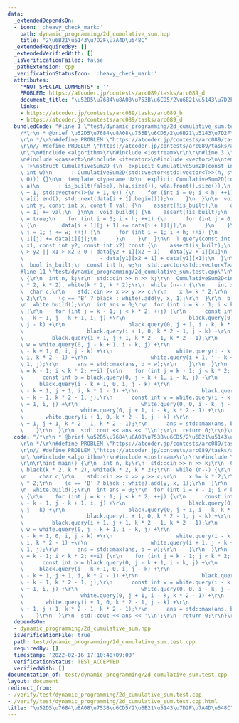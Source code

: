 ```yaml
---
data:
  _extendedDependsOn:
  - icon: ':heavy_check_mark:'
    path: dynamic_programming/2d_cumulative_sum.hpp
    title: "2\u6B21\u5143\u7D2F\u7A4D\u548C"
  _extendedRequiredBy: []
  _extendedVerifiedWith: []
  _isVerificationFailed: false
  _pathExtension: cpp
  _verificationStatusIcon: ':heavy_check_mark:'
  attributes:
    '*NOT_SPECIAL_COMMENTS*': ''
    PROBLEM: https://atcoder.jp/contests/arc089/tasks/arc089_d
    document_title: "\u52D5\u7684\u8A08\u753B\u6CD5/2\u6B21\u5143\u7D2F\u7A4D\u548C"
    links:
    - https://atcoder.jp/contests/arc089/tasks/arc089_b
    - https://atcoder.jp/contests/arc089/tasks/arc089_d
  bundledCode: "#line 1 \"test/dynamic_programming/2d_cumulative_sum.test.cpp\"\n\
    /*\r\n * @brief \u52D5\u7684\u8A08\u753B\u6CD5/2\u6B21\u5143\u7D2F\u7A4D\u548C\
    \r\n */\r\n#define PROBLEM \"https://atcoder.jp/contests/arc089/tasks/arc089_d\"\
    \r\n// #define PROBLEM \"https://atcoder.jp/contests/arc089/tasks/arc089_b\"\r\
    \n\r\n#include <algorithm>\r\n#include <iostream>\r\n\r\n#line 3 \"dynamic_programming/2d_cumulative_sum.hpp\"\
    \n#include <cassert>\n#include <iterator>\n#include <vector>\n\ntemplate <typename\
    \ T>\nstruct CumulativeSum2D {\n  explicit CumulativeSum2D(const int h, const\
    \ int w)\n      : CumulativeSum2D(std::vector<std::vector<T>>(h, std::vector<T>(w,\
    \ 0))) {}\n\n  template <typename U>\n  explicit CumulativeSum2D(const std::vector<std::vector<U>>&\
    \ a)\n      : is_built(false), h(a.size()), w(a.front().size()),\n        data(h\
    \ + 1, std::vector<T>(w + 1, 0)) {\n    for (int i = 0; i < h; ++i) {\n      std::copy(a[i].begin(),\
    \ a[i].end(), std::next(data[i + 1].begin()));\n    }\n  }\n\n  void add(const\
    \ int y, const int x, const T val) {\n    assert(!is_built);\n    data[y + 1][x\
    \ + 1] += val;\n  }\n\n  void build() {\n    assert(!is_built);\n    is_built\
    \ = true;\n    for (int i = 0; i < h; ++i) {\n      for (int j = 0; j < w; ++j)\
    \ {\n        data[i + 1][j + 1] += data[i + 1][j];\n      }\n    }\n    for (int\
    \ j = 1; j <= w; ++j) {\n      for (int i = 1; i < h; ++i) {\n        data[i +\
    \ 1][j] += data[i][j];\n      }\n    }\n  }\n\n  T query(const int y1, const int\
    \ x1, const int y2, const int x2) const {\n    assert(is_built);\n    return y1\
    \ > y2 || x1 > x2 ? 0 : data[y2 + 1][x2 + 1] - data[y2 + 1][x1]\n            \
    \                        - data[y1][x2 + 1] + data[y1][x1];\n  }\n\n private:\n\
    \  bool is_built;\n  const int h, w;\n  std::vector<std::vector<T>> data;\n};\n\
    #line 11 \"test/dynamic_programming/2d_cumulative_sum.test.cpp\"\n\r\nint main()\
    \ {\r\n  int n, k;\r\n  std::cin >> n >> k;\r\n  CumulativeSum2D<int> black(k\
    \ * 2, k * 2), white(k * 2, k * 2);\r\n  while (n--) {\r\n    int x, y;\r\n  \
    \  char c;\r\n    std::cin >> x >> y >> c;\r\n    x %= k * 2;\r\n    y %= k *\
    \ 2;\r\n    (c == 'B' ? black : white).add(y, x, 1);\r\n  }\r\n  black.build();\r\
    \n  white.build();\r\n  int ans = 0;\r\n  for (int i = k - 1; i < k * 2; ++i)\
    \ {\r\n    for (int j = k - 1; j < k * 2; ++j) {\r\n      const int b = black.query(i\
    \ - k + 1, j - k + 1, i, j) +\r\n                    black.query(0, 0, i - k,\
    \ j - k) +\r\n                    black.query(0, j + 1, i - k, k * 2 - 1) +\r\n\
    \                    black.query(i + 1, 0, k * 2 - 1, j - k) +\r\n           \
    \         black.query(i + 1, j + 1, k * 2 - 1, k * 2 - 1);\r\n      const int\
    \ w = white.query(0, j - k + 1, i - k, j) +\r\n                    white.query(i\
    \ - k + 1, 0, i, j - k) +\r\n                    white.query(i - k + 1, j + 1,\
    \ i, k * 2 - 1) +\r\n                    white.query(i + 1, j - k + 1, k * 2 -\
    \ 1, j);\r\n      ans = std::max(ans, b + w);\r\n    }\r\n  }\r\n  for (int i\
    \ = k - 1; i < k * 2; ++i) {\r\n    for (int j = k - 1; j < k * 2; ++j) {\r\n\
    \      const int b = black.query(0, j - k + 1, i - k, j) +\r\n               \
    \     black.query(i - k + 1, 0, i, j - k) +\r\n                    black.query(i\
    \ - k + 1, j + 1, i, k * 2 - 1) +\r\n                    black.query(i + 1, j\
    \ - k + 1, k * 2 - 1, j);\r\n      const int w = white.query(i - k + 1, j - k\
    \ + 1, i, j) +\r\n                    white.query(0, 0, i - k, j - k) +\r\n  \
    \                  white.query(0, j + 1, i - k, k * 2 - 1) +\r\n             \
    \       white.query(i + 1, 0, k * 2 - 1, j - k) +\r\n                    white.query(i\
    \ + 1, j + 1, k * 2 - 1, k * 2 - 1);\r\n      ans = std::max(ans, b + w);\r\n\
    \    }\r\n  }\r\n  std::cout << ans << '\\n';\r\n  return 0;\r\n}\r\n"
  code: "/*\r\n * @brief \u52D5\u7684\u8A08\u753B\u6CD5/2\u6B21\u5143\u7D2F\u7A4D\u548C\
    \r\n */\r\n#define PROBLEM \"https://atcoder.jp/contests/arc089/tasks/arc089_d\"\
    \r\n// #define PROBLEM \"https://atcoder.jp/contests/arc089/tasks/arc089_b\"\r\
    \n\r\n#include <algorithm>\r\n#include <iostream>\r\n\r\n#include \"../../dynamic_programming/2d_cumulative_sum.hpp\"\
    \r\n\r\nint main() {\r\n  int n, k;\r\n  std::cin >> n >> k;\r\n  CumulativeSum2D<int>\
    \ black(k * 2, k * 2), white(k * 2, k * 2);\r\n  while (n--) {\r\n    int x, y;\r\
    \n    char c;\r\n    std::cin >> x >> y >> c;\r\n    x %= k * 2;\r\n    y %= k\
    \ * 2;\r\n    (c == 'B' ? black : white).add(y, x, 1);\r\n  }\r\n  black.build();\r\
    \n  white.build();\r\n  int ans = 0;\r\n  for (int i = k - 1; i < k * 2; ++i)\
    \ {\r\n    for (int j = k - 1; j < k * 2; ++j) {\r\n      const int b = black.query(i\
    \ - k + 1, j - k + 1, i, j) +\r\n                    black.query(0, 0, i - k,\
    \ j - k) +\r\n                    black.query(0, j + 1, i - k, k * 2 - 1) +\r\n\
    \                    black.query(i + 1, 0, k * 2 - 1, j - k) +\r\n           \
    \         black.query(i + 1, j + 1, k * 2 - 1, k * 2 - 1);\r\n      const int\
    \ w = white.query(0, j - k + 1, i - k, j) +\r\n                    white.query(i\
    \ - k + 1, 0, i, j - k) +\r\n                    white.query(i - k + 1, j + 1,\
    \ i, k * 2 - 1) +\r\n                    white.query(i + 1, j - k + 1, k * 2 -\
    \ 1, j);\r\n      ans = std::max(ans, b + w);\r\n    }\r\n  }\r\n  for (int i\
    \ = k - 1; i < k * 2; ++i) {\r\n    for (int j = k - 1; j < k * 2; ++j) {\r\n\
    \      const int b = black.query(0, j - k + 1, i - k, j) +\r\n               \
    \     black.query(i - k + 1, 0, i, j - k) +\r\n                    black.query(i\
    \ - k + 1, j + 1, i, k * 2 - 1) +\r\n                    black.query(i + 1, j\
    \ - k + 1, k * 2 - 1, j);\r\n      const int w = white.query(i - k + 1, j - k\
    \ + 1, i, j) +\r\n                    white.query(0, 0, i - k, j - k) +\r\n  \
    \                  white.query(0, j + 1, i - k, k * 2 - 1) +\r\n             \
    \       white.query(i + 1, 0, k * 2 - 1, j - k) +\r\n                    white.query(i\
    \ + 1, j + 1, k * 2 - 1, k * 2 - 1);\r\n      ans = std::max(ans, b + w);\r\n\
    \    }\r\n  }\r\n  std::cout << ans << '\\n';\r\n  return 0;\r\n}\r\n"
  dependsOn:
  - dynamic_programming/2d_cumulative_sum.hpp
  isVerificationFile: true
  path: test/dynamic_programming/2d_cumulative_sum.test.cpp
  requiredBy: []
  timestamp: '2022-02-16 17:10:40+09:00'
  verificationStatus: TEST_ACCEPTED
  verifiedWith: []
documentation_of: test/dynamic_programming/2d_cumulative_sum.test.cpp
layout: document
redirect_from:
- /verify/test/dynamic_programming/2d_cumulative_sum.test.cpp
- /verify/test/dynamic_programming/2d_cumulative_sum.test.cpp.html
title: "\u52D5\u7684\u8A08\u753B\u6CD5/2\u6B21\u5143\u7D2F\u7A4D\u548C"
---
```

